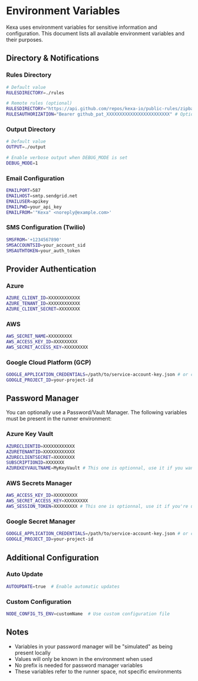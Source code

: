 # Environment Variables

Kexa uses environment variables for sensitive information and configuration. This document lists all available environment variables and their purposes.

## Directory & Notifications

### Rules Directory

```bash
# Default value
RULESDIRECTORY=./rules

# Remote rules (optional)
RULESDIRECTORY="https://api.github.com/repos/kexa-io/public-rules/zipball/main"
RULESAUTHORIZATION="Bearer github_pat_XXXXXXXXXXXXXXXXXXXXXXXX" # Optional
```

### Output Directory

```bash
# Default value
OUTPUT=./output

# Enable verbose output when DEBUG_MODE is set
DEBUG_MODE=1
```

### Email Configuration

```bash
EMAILPORT=587
EMAILHOST=smtp.sendgrid.net
EMAILUSER=apikey
EMAILPWD=your_api_key
EMAILFROM='"Kexa" <noreply@example.com>'
```

### SMS Configuration (Twilio)

```bash
SMSFROM='+1234567890'
SMSACCOUNTSID=your_account_sid
SMSAUTHTOKEN=your_auth_token
```

## Provider Authentication

### Azure

```bash
AZURE_CLIENT_ID=XXXXXXXXXXXX
AZURE_TENANT_ID=XXXXXXXXXXXX
AZURE_CLIENT_SECRET=XXXXXXXX
```

### AWS

```bash
AWS_SECRET_NAME=XXXXXXXXX
AWS_ACCESS_KEY_ID=XXXXXXXXX  
AWS_SECRET_ACCESS_KEY=XXXXXXXXX
```

### Google Cloud Platform (GCP)

```bash
GOOGLE_APPLICATION_CREDENTIALS=/path/to/service-account-key.json # or content of the json crendentials
GOOGLE_PROJECT_ID=your-project-id
```

## Password Manager

You can optionally use a Password/Vault Manager. The following variables must be present in the runner environment:

### Azure Key Vault

```bash
AZURECLIENTID=XXXXXXXXXXXX
AZURETENANTID=XXXXXXXXXXXX
AZURECLIENTSECRET=XXXXXXXX
SUBSCRIPTIONID=XXXXXXX
AZUREKEYVAULTNAME=MyKeyVault # This one is optionnal, use it if you want to retrieve your secrets from azure keyvault
```

### AWS Secrets Manager

```bash
AWS_ACCESS_KEY_ID=XXXXXXXXX
AWS_SECRET_ACCESS_KEY=XXXXXXXXX  
AWS_SESSION_TOKEN=XXXXXXXXX # This one is optionnal, use it if you're using temporary credentials (IAM role)
```

### Google Secret Manager

```bash
GOOGLE_APPLICATION_CREDENTIALS=/path/to/service-account-key.json # or content of the json crendentials
GOOGLE_PROJECT_ID=your-project-id
```

## Additional Configuration

### Auto Update

```bash
AUTOUPDATE=true  # Enable automatic updates
```

### Custom Configuration

```bash
NODE_CONFIG_TS_ENV=customName  # Use custom configuration file
```

## Notes

- Variables in your password manager will be "simulated" as being present locally
- Values will only be known in the environment when used
- No prefix is needed for password manager variables
- These variables refer to the runner space, not specific environments
